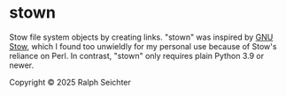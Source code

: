 stown
=====

Stow file system objects by creating links. "stown" was inspired by [GNU
Stow](https://www.gnu.org/software/stow/), which I found too unwieldly for my
personal use because of Stow's reliance on Perl. In contrast, "stown" only
requires plain Python 3.9 or newer.

Copyright © 2025 Ralph Seichter
